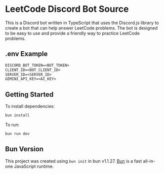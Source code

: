 # LeetCode Discord Bot Source 

This is a Discord bot written in TypeScript that uses the Discord.js library to create a bot that can help answer LeetCode problems. The bot is designed to be easy to use and provide a friendly way to practice LeetCode problems.

## .env Example

```txt
DISCORD_BOT_TOKEN=<BOT_TOKEN>
CLIENT_ID=<BOT_CLIENT_ID>
SERVER_ID=<SERVER_ID>
GEMINI_API_KEY=<AI_KEY>
```

## Getting Started

To install dependencies:

```bash
bun install
```

To run:

```bash
bun run dev
```

## Bun Version

This project was created using `bun init` in bun v1.1.27. [Bun](https://bun.sh) is a fast all-in-one JavaScript runtime.